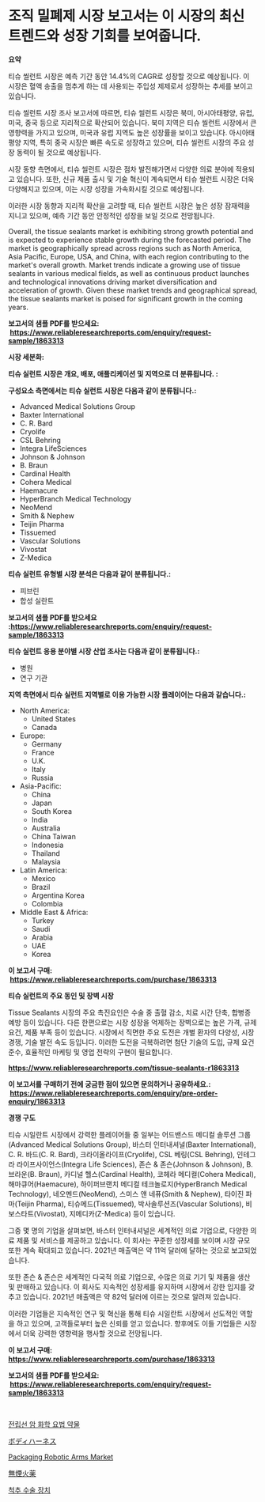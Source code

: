 <p><h1>조직 밀폐제 시장 보고서는 이 시장의 최신 트렌드와 성장 기회를 보여줍니다.</h1></p><p><strong>요약</strong></p>
<p><p>티슈 씰런트 시장은 예측 기간 동안 14.4%의 CAGR로 성장할 것으로 예상됩니다. 이 시장은 혈액 송출을 멈추게 하는 데 사용되는 주입성 제제로서 성장하는 추세를 보이고 있습니다.</p><p>티슈 씰런트 시장 조사 보고서에 따르면, 티슈 씰런트 시장은 북미, 아시아태평양, 유럽, 미국, 중국 등으로 지리적으로 확산되어 있습니다. 북미 지역은 티슈 씰런트 시장에서 큰 영향력을 가지고 있으며, 미국과 유럽 지역도 높은 성장률을 보이고 있습니다. 아시아태평양 지역, 특히 중국 시장은 빠른 속도로 성장하고 있으며, 티슈 씰런트 시장의 주요 성장 동력이 될 것으로 예상됩니다.</p><p>시장 동향 측면에서, 티슈 씰런트 시장은 점차 발전해가면서 다양한 의료 분야에 적용되고 있습니다. 또한, 신규 제품 출시 및 기술 혁신이 계속되면서 티슈 씰런트 시장은 더욱 다양해지고 있으며, 이는 시장 성장을 가속화시킬 것으로 예상됩니다.</p><p>이러한 시장 동향과 지리적 확산을 고려할 때, 티슈 씰런트 시장은 높은 성장 잠재력을 지니고 있으며, 예측 기간 동안 안정적인 성장을 보일 것으로 전망됩니다.</p><p>Overall, the tissue sealants market is exhibiting strong growth potential and is expected to experience stable growth during the forecasted period. The market is geographically spread across regions such as North America, Asia Pacific, Europe, USA, and China, with each region contributing to the market's overall growth. Market trends indicate a growing use of tissue sealants in various medical fields, as well as continuous product launches and technological innovations driving market diversification and acceleration of growth. Given these market trends and geographical spread, the tissue sealants market is poised for significant growth in the coming years.</p></p>
<p><strong>보고서의 샘플 PDF를 받으세요: &nbsp;<a href="https://www.reliableresearchreports.com/enquiry/request-sample/1863313">https://www.reliableresearchreports.com/enquiry/request-sample/1863313</a></strong></p>
<p><strong>시장 세분화:</strong></p>
<p><strong> 티슈 실런트 시장은 개요, 배포, 애플리케이션 및 지역으로 더 분류됩니다. :</strong></p>
<p><strong>구성요소 측면에서는 티슈 실런트 시장은 다음과 같이 분류됩니다.:</strong></p>
<p><ul><li>Advanced Medical Solutions Group</li><li>Baxter International</li><li>C. R. Bard</li><li>Cryolife</li><li>CSL Behring</li><li>Integra LifeSciences</li><li>Johnson & Johnson</li><li>B. Braun</li><li>Cardinal Health</li><li>Cohera Medical</li><li>Haemacure</li><li>HyperBranch Medical Technology</li><li>NeoMend</li><li>Smith & Nephew</li><li>Teijin Pharma</li><li>Tissuemed</li><li>Vascular Solutions</li><li>Vivostat</li><li>Z-Medica</li></ul></p>
<p><strong> 티슈 실런트 유형별 시장 분석은 다음과 같이 분류됩니다.:</strong></p>
<p><ul><li>피브린</li><li>합성 실란트</li></ul></p>
<p><strong>보고서의 샘플 PDF를 받으세요 :<a href="https://www.reliableresearchreports.com/enquiry/request-sample/1863313">https://www.reliableresearchreports.com/enquiry/request-sample/1863313</a></strong></p>
<p><strong> 티슈 실런트 응용 분야별 시장 산업 조사는 다음과 같이 분류됩니다.:</strong></p>
<p><ul><li>병원</li><li>연구 기관</li></ul></p>
<p><strong>지역 측면에서 티슈 실런트 지역별로 이용 가능한 시장 플레이어는 다음과 같습니다.:</strong></p>
<p><ul>
    <li>
        North America:
        <ul>
            <li>United States</li>
            <li>Canada</li>
        </ul>
    </li>
    <li>
        Europe:
        <ul>
            <li>Germany</li>
            <li>France</li>
            <li>U.K.</li>
            <li>Italy</li>
            <li>Russia</li>
        </ul>
    </li>
    <li>
        Asia-Pacific:
        <ul>
            <li>China</li>
            <li>Japan</li>
            <li>South Korea</li>
            <li>India</li>
            <li>Australia</li>
            <li>China Taiwan</li>
            <li>Indonesia</li>
            <li>Thailand</li>
            <li>Malaysia</li>
        </ul>
    </li>
    <li>
        Latin America:
        <ul>
            <li>Mexico</li>
            <li>Brazil</li>
            <li>Argentina Korea</li>
            <li>Colombia</li>
        </ul>
    </li>
    <li>
        Middle East & Africa:
        <ul>
            <li>Turkey</li>
            <li>Saudi</li>
            <li>Arabia</li>
            <li>UAE</li>
            <li>Korea</li>
        </ul>
    </li>
    </ul></p>
<p><strong>이 보고서 구매: &nbsp;<a href="https://www.reliableresearchreports.com/purchase/1863313">https://www.reliableresearchreports.com/purchase/1863313</a></strong></p>
<p><strong>티슈 실런트의 주요 동인 및 장벽 시장</strong></p>
<p><p>Tissue Sealants 시장의 주요 촉진요인은 수술 중 출혈 감소, 치료 시간 단축, 합병증 예방 등이 있습니다. 다른 한편으로는 시장 성장을 억제하는 장벽으로는 높은 가격, 규제 요건, 제품 부족 등이 있습니다. 시장에서 직면한 주요 도전은 개별 환자의 다양성, 시장 경쟁, 기술 발전 속도 등입니다. 이러한 도전을 극복하려면 첨단 기술의 도입, 규제 요건 준수, 효율적인 마케팅 및 영업 전략의 구현이 필요합니다.</p></p>
<p><strong><a href="https://www.reliableresearchreports.com/tissue-sealants-r1863313">https://www.reliableresearchreports.com/tissue-sealants-r1863313</a></strong></p>
<p><strong>이 보고서를 구매하기 전에 궁금한 점이 있으면 문의하거나 공유하세요.: &nbsp;<a href="https://www.reliableresearchreports.com/enquiry/pre-order-enquiry/1863313">https://www.reliableresearchreports.com/enquiry/pre-order-enquiry/1863313</a></strong></p>
<p><strong>경쟁 구도</strong></p>
<p><p>티슈 시일란트 시장에서 강력한 플레이어들 중 일부는 어드밴스드 메디컬 솔루션 그룹(Advanced Medical Solutions Group), 바스터 인터내셔널(Baxter International), C. R. 바드(C. R. Bard), 크라이올라이프(Cryolife), CSL 베링(CSL Behring), 인테그라 라이프사이언스(Integra Life Sciences), 존슨 & 존슨(Johnson & Johnson), B. 브라운(B. Braun), 카디널 헬스(Cardinal Health), 코헤라 메디컬(Cohera Medical), 해마큐어(Haemacure), 하이퍼브랜치 메디컬 테크놀로지(HyperBranch Medical Technology), 네오멘드(NeoMend), 스미스 앤 네퓨(Smith & Nephew), 타이진 파마(Teijin Pharma), 티슈메드(Tissuemed), 박사솔루션즈(Vascular Solutions), 비보스타트(Vivostat), 지메디카(Z-Medica) 등이 있습니다.</p><p>그중 몇 명의 기업을 살펴보면, 바스터 인터내셔널은 세계적인 의료 기업으로, 다양한 의료 제품 및 서비스를 제공하고 있습니다. 이 회사는 꾸준한 성장세를 보이며 시장 규모 또한 계속 확대되고 있습니다. 2021년 매출액은 약 11억 달러에 달하는 것으로 보고되었습니다.</p><p>또한 존슨 & 존슨은 세계적인 다국적 의료 기업으로, 수많은 의료 기기 및 제품을 생산 및 판매하고 있습니다. 이 회사도 지속적인 성장세를 유지하며 시장에서 강한 입지를 갖추고 있습니다. 2021년 매출액은 약 82억 달러에 이르는 것으로 알려져 있습니다.</p><p>이러한 기업들은 지속적인 연구 및 혁신을 통해 티슈 시일란트 시장에서 선도적인 역할을 하고 있으며, 고객들로부터 높은 신뢰를 얻고 있습니다. 향후에도 이들 기업들은 시장에서 더욱 강력한 영향력을 행사할 것으로 전망됩니다.</p></p>
<p><strong>이 보고서 구매: &nbsp; <a href="https://www.reliableresearchreports.com/purchase/1863313">https://www.reliableresearchreports.com/purchase/1863313</a></strong></p>
<p><strong>보고서의 샘플 PDF를 받으세요: &nbsp;<a href="https://www.reliableresearchreports.com/enquiry/request-sample/1863313">https://www.reliableresearchreports.com/enquiry/request-sample/1863313</a></strong><strong></strong></p>
<p>&nbsp;</p>
<p><p><a href="https://medium.com/@carmellalang1/%EC%A0%84%EB%A6%BD%EC%84%A0%EC%95%94-%ED%95%AD%EC%95%94%ED%99%94%ED%95%99%EC%9A%94%EB%B2%95-%EC%8B%9C%EC%9E%A5%EC%9D%80-%EC%8B%9C%EC%9E%A5-%EC%A0%90%EC%9C%A0%EC%9C%A8-%ED%81%AC%EA%B8%B0-%EB%B0%8F-2031%EB%85%84%EA%B9%8C%EC%A7%80-%EC%98%88%EC%83%81%EB%90%9C-%EC%98%88%EC%B8%A1%EC%97%90-%EC%B4%88%EC%A0%90%EC%9D%84-%EB%A7%9E%EC%B6%A5%EB%8B%88%EB%8B%A4-018c674bfe3a">전립선 암 화학 요법 약물</a></p><p><a href="https://medium.com/@reyeshowell655/%E3%83%9C%E3%83%87%E3%82%A3%E3%83%8F%E3%83%BC%E3%83%8D%E3%82%B9%E5%B8%82%E5%A0%B4-%E5%B8%82%E5%A0%B4%E3%82%B7%E3%82%A7%E3%82%A2-%E5%B8%82%E5%A0%B4%E5%8B%95%E5%90%91-%E3%81%8A%E3%82%88%E3%81%B3%E5%B0%86%E6%9D%A5%E3%81%AE%E6%88%90%E9%95%B7%E3%82%92%E6%8E%A2%E3%82%8B-3156f17eabda">ボディハーネス</a></p><p><a href="https://github.com/luckyshygirl/Market-Research-Report-List-4/blob/main/packaging-robotic-arms-market.md">Packaging Robotic Arms Market</a></p><p><a href="https://medium.com/@arimuller2009/%E7%84%A1%E7%85%99%E7%81%AB%E8%96%AC%E5%B8%82%E5%A0%B4-%E5%B8%82%E5%A0%B4cagr-%E5%B8%82%E5%A0%B4%E5%8B%95%E5%90%91-%E3%81%8A%E3%82%88%E3%81%B3%E6%88%90%E9%95%B7%E6%88%A6%E7%95%A5%E3%81%AB%E9%96%A2%E3%81%99%E3%82%8B%E6%B4%9E%E5%AF%9F-ee5279add1ff">無煙火薬</a></p><p><a href="https://github.com/rcabello548/Market-Research-Report-List-1/blob/main/193607341298.md">척추 수술 장치</a></p></p>